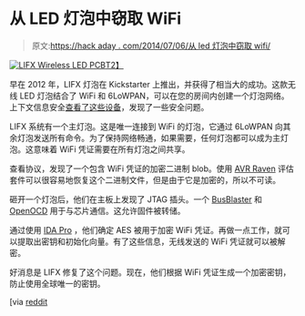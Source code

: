 # 从 LED 灯泡中窃取 WiFi

> 原文:[https://hack aday . com/2014/07/06/从 led 灯泡中窃取 wifi/](https://hackaday.com/2014/07/06/stealing-wifi-from-led-lightbulbs/)

[![LIFX Wireless LED PCB](../Images/ccbe4c064e2e24839e87f7334a65aa21.png)T2】](http://hackaday.com/?attachment_id=126107)

早在 2012 年，LIFX 灯泡在 Kickstarter 上推出，并获得了相当大的成功。这款无线 LED 灯泡结合了 WiFi 和 6LoWPAN，可以在您的房间内创建一个灯泡网络。上下文信息安全[查看了这些设备](http://contextis.co.uk/blog/hacking-internet-connected-light-bulbs/)，发现了一些安全问题。

LIFX 系统有一个主灯泡。这是唯一连接到 WiFi 的灯泡，它通过 6LoWPAN 向其余灯泡发送所有命令。为了保持网络畅通，如果需要，任何灯泡都可以成为主灯泡。这意味着 WiFi 凭证需要在所有灯泡之间共享。

查看协议，发现了一个包含 WiFi 凭证的加密二进制 blob。使用 [AVR Raven](http://www.atmel.ca/tools/AVRRAVEN.aspx) 评估套件可以很容易地恢复这个二进制文件，但是由于它是加密的，所以不可读。

砸开一个灯泡后，他们在主板上发现了 JTAG 插头。一个 [BusBlaster](http://dangerousprototypes.com/docs/Bus_Blaster) 和 [OpenOCD](http://openocd.sourceforge.net/) 用于与芯片通信。这允许固件被转储。

通过使用 [IDA Pro](https://www.hex-rays.com/products/ida/) ，他们确定 AES 被用于加密 WiFi 凭证。再做一点工作，就可以提取出密钥和初始化向量。有了这些信息，无线发送的 WiFi 凭证就可以被解密。

好消息是 LIFX 修复了这个问题。现在，他们根据 WiFi 凭证生成一个加密密钥，防止使用全球唯一的密钥。

[via [reddit](http://www.reddit.com/r/electronics/comments/29tdrz/hacking_into_internet_connected_light_bulbs/)